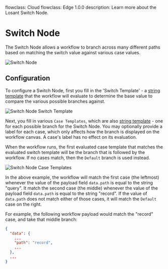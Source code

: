 flowclass: Cloud
flowclass: Edge 1.0.0
description: Learn more about the Losant Switch Node.

# Switch Node

The Switch Node allows a workflow to branch across many different paths based on matching the switch value against various case values.

![Switch Node](/images/workflows/logic/switch-node.png "Switch Node")

## Configuration

To configure a Switch Node, first you fill in the 'Switch Template' - a [string template](/workflows/accessing-payload-data/#string-templates) that the workflow will evaluate to determine the base value to compare the various possible branches against.

![Switch Node Switch Template](/images/workflows/logic/switch-node-switch-template.png "Switch Node Switch Template")

Next, you fill in various `Case Templates`, which are also [string template](/workflows/accessing-payload-data/#string-templates) - one for each possible branch for the Switch Node. You may optionally provide a label for each case, which only affects how the branch is displayed on the workflow canvas. A case's label has no effect on its evaluation.

When the workflow runs, the first evaluated case template that matches the evaluated switch template will be the branch that is followed by the workflow. If no cases match, then the `Default` branch is used instead.

![Switch Node Case Templates](/images/workflows/logic/switch-node-case-templates.png "Switch Node Case Templates")

In the above example, the workflow will match the first case (the leftmost) whenever the value of the payload field `data.path` is equal to the string "query". It match the second case (the middle) whenever the value of the payload field `data.path` is equal to the string "record". If the value of `data.path` does not match either of those cases, it will match the `Default` case on the right.

For example, the following workflow payload would match the "record" case, and take that middle branch:

```json
{
  "data": {
    ...
    "path": "record",
    ...
  },
  ...
}
```
